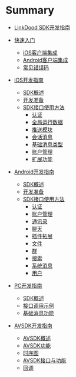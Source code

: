 # Summary
* [LinkDood SDK开发指南](README.md)
* [快速入门](QuickGuide/QuickGuide.md)
    * [iOS客户端集成](QuickGuide/QuickiOS.md)
    * [Android客户端集成](QuickGuide/QuickAndroid.md)
	* [常见错误码](QuickGuide/ErrorCode.md)
* [iOS开发指南]()
    * [SDK概述](iOS/describe.md)
    * [开发准备](iOS/prepare.md)
    * [SDK接口使用方法]()
    	* [认证](iOS/auth.md)
    	* [全局运行数据](iOS/auth.md#全局运行数据)
    	* [推送模块](iOS/auth.md#推送模块)
    	* [会话消息](iOS/chatMessage.md)
    	* [基础消息类型](iOS/chatMessage.md#基础消息类型)
    	* [账户管理](iOS/account.md)
    	* [扩展功能](iOS/account.md#扩展功能)

* [Android开发指南]()
	 * [SDK概述](Android/describe.md)
	 * [开发准备](Android/prepare.md)
	 * [SDK接口使用方法]()
	 	* [认证](Android/auth.md)
	 	* [账户管理](Android/account.md#账户管理)
	 	* [通讯录](Android/contact.md#通讯录)
	 	* [聊天](Android/chat.md)
	 	* [插件拓展](Android/ext.md#插件拓展)
	 	* [文件](Android/file.md#文件)
	 	* [群](Android/group.md#群)
	 	* [搜索](Android/search.md#搜索)
	 	* [系统消息](Android/sysMsg.md#系统消息)
	 	* [用户](Android/user.md#用户)

* [PC开发指南]()
	 * [SDK概述](PC/describe.md)
	 * [接口调用示例](PC/describe.md#接口调用示例)
	 * [基础消息功能](PC/basic.md)

* [AVSDK开发指南](AVSDK/AVSDK.md)
     * [AVSDK概述](AVSDK/AVSDK.md#AVSDK概述)
	 * [AVSDK功能](AVSDK/AVSDK.md#AVSDK功能)
 	 * [时序图](AVSDK/AVSDK.md#时序图)
	 * [AVSDK接口与功能](AVSDK/AVSDK.md#AVSDK接口与功能)
	 * [回调](AVSDK/AVSDK.md#回调)
  	